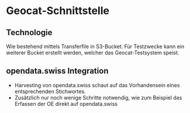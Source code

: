 # Geocat-Schnittstelle

## Technologie

Wie bestehend mittels Transferfile in S3-Bucket. 
Für Testzwecke kann ein weiterer Bucket erstellt werden, welcher das Geocat-Testsystem speist.

## opendata.swiss Integration

* Harvesting von opendata.swiss schaut auf das Vorhandensein eines entsprechenden Stichwortes.
* Zusätzlich nur noch wenige Schritte notwendig, wie zum Beispiel das Erfassen der OE direkt auf opendata.swiss

<!--
Das Geocat-Team schickt mir noch Unterlagen bezüglich
- Vorgehen zur Integration opendata.swiss
- Beispiele

Gute Integrationen:
- BS, insbesondere bezüglich der Beschreibung der Dienste
- BE
-->